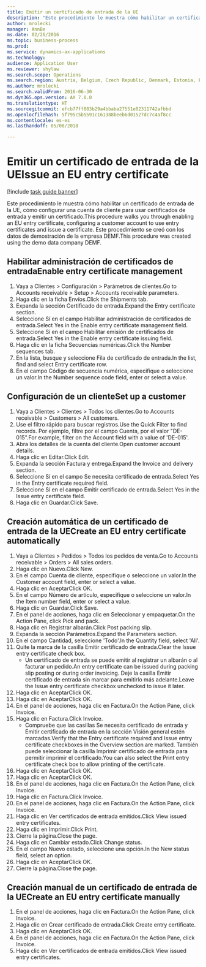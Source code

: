 ```yaml
--- 
title: Emitir un certificado de entrada de la UE
description: "Este procedimiento le muestra cómo habilitar un certificado de entrada de la UE, cómo configurar una cuenta de cliente para usar certificados de entrada y emitir un certificado."
author: mrolecki
manager: AnnBe
ms.date: 02/26/2016
ms.topic: business-process
ms.prod: 
ms.service: dynamics-ax-applications
ms.technology: 
audience: Application User
ms.reviewer: shylaw
ms.search.scope: Operations
ms.search.region: Austria, Belgium, Czech Republic, Denmark, Estonia, Finland, France, Germany, Hungary, Ireland, Italy, Latvia, Lithuania, Netherlands, Poland, Spain, Sweden, United Kingdom
ms.author: mrolecki
ms.search.validFrom: 2016-06-30
ms.dyn365.ops.version: AX 7.0.0
ms.translationtype: HT
ms.sourcegitcommit: efcb77ff883b29a4bbaba27551e02311742afbbd
ms.openlocfilehash: 5f795c5b5591c161388beeb6d01527dc7c4af8cc
ms.contentlocale: es-es
ms.lasthandoff: 05/08/2018

---
```

# <a name="issue-an-eu-entry-certificate"></a><span data-ttu-id="dd48d-103">Emitir un certificado de entrada de la UE</span><span class="sxs-lookup"><span data-stu-id="dd48d-103">Issue an EU entry certificate</span></span>

[!include [task guide banner](../../includes/task-guide-banner.md)]

<span data-ttu-id="dd48d-104">Este procedimiento le muestra cómo habilitar un certificado de entrada de la UE, cómo configurar una cuenta de cliente para usar certificados de entrada y emitir un certificado.</span><span class="sxs-lookup"><span data-stu-id="dd48d-104">This procedure walks you through enabling an EU entry certificate, configuring a customer account to use entry certificates and issue a certificate.</span></span> <span data-ttu-id="dd48d-105">Este procedimiento se creó con los datos de demostración de la empresa DEMF.</span><span class="sxs-lookup"><span data-stu-id="dd48d-105">This procedure was created using the demo data company DEMF.</span></span>


## <a name="enable-entry-certificate-management"></a><span data-ttu-id="dd48d-106">Habilitar administración de certificados de entrada</span><span class="sxs-lookup"><span data-stu-id="dd48d-106">Enable entry certificate management</span></span>
1. <span data-ttu-id="dd48d-107">Vaya a Clientes > Configuración > Parámetros de clientes.</span><span class="sxs-lookup"><span data-stu-id="dd48d-107">Go to Accounts receivable > Setup > Accounts receivable parameters.</span></span>
2. <span data-ttu-id="dd48d-108">Haga clic en la ficha Envíos.</span><span class="sxs-lookup"><span data-stu-id="dd48d-108">Click the Shipments tab.</span></span>
3. <span data-ttu-id="dd48d-109">Expanda la sección Certificado de entrada.</span><span class="sxs-lookup"><span data-stu-id="dd48d-109">Expand the Entry certificate section.</span></span>
4. <span data-ttu-id="dd48d-110">Seleccione Sí en el campo Habilitar administración de certificados de entrada.</span><span class="sxs-lookup"><span data-stu-id="dd48d-110">Select Yes in the Enable entry certificate management field.</span></span>
5. <span data-ttu-id="dd48d-111">Seleccione Sí en el campo Habilitar emisión de certificados de entrada.</span><span class="sxs-lookup"><span data-stu-id="dd48d-111">Select Yes in the Enable entry certificate issuing field.</span></span>
6. <span data-ttu-id="dd48d-112">Haga clic en la ficha Secuencias numéricas.</span><span class="sxs-lookup"><span data-stu-id="dd48d-112">Click the Number sequences tab.</span></span>
7. <span data-ttu-id="dd48d-113">En la lista, busque y seleccione Fila de certificado de entrada.</span><span class="sxs-lookup"><span data-stu-id="dd48d-113">In the list, find and select Entry certificate row.</span></span>
8. <span data-ttu-id="dd48d-114">En el campo Código de secuencia numérica, especifique o seleccione un valor.</span><span class="sxs-lookup"><span data-stu-id="dd48d-114">In the Number sequence code field, enter or select a value.</span></span>

## <a name="set-up-a-customer"></a><span data-ttu-id="dd48d-115">Configuración de un cliente</span><span class="sxs-lookup"><span data-stu-id="dd48d-115">Set up a customer</span></span>
1. <span data-ttu-id="dd48d-116">Vaya a Clientes > Clientes > Todos los clientes.</span><span class="sxs-lookup"><span data-stu-id="dd48d-116">Go to Accounts receivable > Customers > All customers.</span></span>
2. <span data-ttu-id="dd48d-117">Use el filtro rápido para buscar registros.</span><span class="sxs-lookup"><span data-stu-id="dd48d-117">Use the Quick Filter to find records.</span></span> <span data-ttu-id="dd48d-118">Por ejemplo, filtre por el campo Cuenta, por el valor "DE-015".</span><span class="sxs-lookup"><span data-stu-id="dd48d-118">For example, filter on the Account field with a value of 'DE-015'.</span></span>
3. <span data-ttu-id="dd48d-119">Abra los detalles de la cuenta del cliente.</span><span class="sxs-lookup"><span data-stu-id="dd48d-119">Open customer account details.</span></span>
4. <span data-ttu-id="dd48d-120">Haga clic en Editar.</span><span class="sxs-lookup"><span data-stu-id="dd48d-120">Click Edit.</span></span>
5. <span data-ttu-id="dd48d-121">Expanda la sección Factura y entrega.</span><span class="sxs-lookup"><span data-stu-id="dd48d-121">Expand the Invoice and delivery section.</span></span>
6. <span data-ttu-id="dd48d-122">Seleccione Sí en el campo Se necesita certificado de entrada.</span><span class="sxs-lookup"><span data-stu-id="dd48d-122">Select Yes in the Entry certificate required field.</span></span>
7. <span data-ttu-id="dd48d-123">Seleccione Sí en el campo Emitir certificado de entrada.</span><span class="sxs-lookup"><span data-stu-id="dd48d-123">Select Yes in the Issue entry certificate field.</span></span>
8. <span data-ttu-id="dd48d-124">Haga clic en Guardar.</span><span class="sxs-lookup"><span data-stu-id="dd48d-124">Click Save.</span></span>

## <a name="create-an-eu-entry-certificate-automatically"></a><span data-ttu-id="dd48d-125">Creación automática de un certificado de entrada de la UE</span><span class="sxs-lookup"><span data-stu-id="dd48d-125">Create an EU entry certificate automatically</span></span>
1. <span data-ttu-id="dd48d-126">Vaya a Clientes > Pedidos > Todos los pedidos de venta.</span><span class="sxs-lookup"><span data-stu-id="dd48d-126">Go to Accounts receivable > Orders > All sales orders.</span></span>
2. <span data-ttu-id="dd48d-127">Haga clic en Nuevo.</span><span class="sxs-lookup"><span data-stu-id="dd48d-127">Click New.</span></span>
3. <span data-ttu-id="dd48d-128">En el campo Cuenta de cliente, especifique o seleccione un valor.</span><span class="sxs-lookup"><span data-stu-id="dd48d-128">In the Customer account field, enter or select a value.</span></span>
4. <span data-ttu-id="dd48d-129">Haga clic en Aceptar</span><span class="sxs-lookup"><span data-stu-id="dd48d-129">Click OK.</span></span>
5. <span data-ttu-id="dd48d-130">En el campo Número de artículo, especifique o seleccione un valor.</span><span class="sxs-lookup"><span data-stu-id="dd48d-130">In the Item number field, enter or select a value.</span></span>
6. <span data-ttu-id="dd48d-131">Haga clic en Guardar.</span><span class="sxs-lookup"><span data-stu-id="dd48d-131">Click Save.</span></span>
7. <span data-ttu-id="dd48d-132">En el panel de acciones, haga clic en Seleccionar y empaquetar.</span><span class="sxs-lookup"><span data-stu-id="dd48d-132">On the Action Pane, click Pick and pack.</span></span>
8. <span data-ttu-id="dd48d-133">Haga clic en Registrar albarán.</span><span class="sxs-lookup"><span data-stu-id="dd48d-133">Click Post packing slip.</span></span>
9. <span data-ttu-id="dd48d-134">Expanda la sección Parámetros.</span><span class="sxs-lookup"><span data-stu-id="dd48d-134">Expand the Parameters section.</span></span>
10. <span data-ttu-id="dd48d-135">En el campo Cantidad, seleccione 'Todo'.</span><span class="sxs-lookup"><span data-stu-id="dd48d-135">In the Quantity field, select 'All'.</span></span>
11. <span data-ttu-id="dd48d-136">Quite la marca de la casilla Emitir certificado de entrada.</span><span class="sxs-lookup"><span data-stu-id="dd48d-136">Clear the Issue entry certificate check box.</span></span>
    * <span data-ttu-id="dd48d-137">Un certificado de entrada se puede emitir al registrar un albarán o al facturar un pedido.</span><span class="sxs-lookup"><span data-stu-id="dd48d-137">An entry certificate can be issued during packing slip posting or during order invoicing.</span></span> <span data-ttu-id="dd48d-138">Deje la casilla Emitir certificado de entrada sin marcar para emitirlo más adelante.</span><span class="sxs-lookup"><span data-stu-id="dd48d-138">Leave the Issue entry certificate checkbox unchecked to issue it later.</span></span>  
12. <span data-ttu-id="dd48d-139">Haga clic en Aceptar</span><span class="sxs-lookup"><span data-stu-id="dd48d-139">Click OK.</span></span>
13. <span data-ttu-id="dd48d-140">Haga clic en Aceptar</span><span class="sxs-lookup"><span data-stu-id="dd48d-140">Click OK.</span></span>
14. <span data-ttu-id="dd48d-141">En el panel de acciones, haga clic en Factura.</span><span class="sxs-lookup"><span data-stu-id="dd48d-141">On the Action Pane, click Invoice.</span></span>
15. <span data-ttu-id="dd48d-142">Haga clic en Factura.</span><span class="sxs-lookup"><span data-stu-id="dd48d-142">Click Invoice.</span></span>
    * <span data-ttu-id="dd48d-143">Compruebe que las casillas Se necesita certificado de entrada y Emitir certificado de entrada en la sección Visión general estén marcadas.</span><span class="sxs-lookup"><span data-stu-id="dd48d-143">Verify that the Entry certificate required and Issue entry certificate checkboxes in the Overview section are marked.</span></span>  <span data-ttu-id="dd48d-144">También puede seleccionar la casilla Imprimir certificado de entrada para permitir imprimir el certificado.</span><span class="sxs-lookup"><span data-stu-id="dd48d-144">You can also select the Print entry certificate check box to allow printing of the certificate.</span></span>  
16. <span data-ttu-id="dd48d-145">Haga clic en Aceptar</span><span class="sxs-lookup"><span data-stu-id="dd48d-145">Click OK.</span></span>
17. <span data-ttu-id="dd48d-146">Haga clic en Aceptar</span><span class="sxs-lookup"><span data-stu-id="dd48d-146">Click OK.</span></span>
18. <span data-ttu-id="dd48d-147">En el panel de acciones, haga clic en Factura.</span><span class="sxs-lookup"><span data-stu-id="dd48d-147">On the Action Pane, click Invoice.</span></span>
19. <span data-ttu-id="dd48d-148">Haga clic en Factura.</span><span class="sxs-lookup"><span data-stu-id="dd48d-148">Click Invoice.</span></span>
20. <span data-ttu-id="dd48d-149">En el panel de acciones, haga clic en Factura.</span><span class="sxs-lookup"><span data-stu-id="dd48d-149">On the Action Pane, click Invoice.</span></span>
21. <span data-ttu-id="dd48d-150">Haga clic en Ver certificados de entrada emitidos.</span><span class="sxs-lookup"><span data-stu-id="dd48d-150">Click View issued entry certificates.</span></span>
22. <span data-ttu-id="dd48d-151">Haga clic en Imprimir.</span><span class="sxs-lookup"><span data-stu-id="dd48d-151">Click Print.</span></span>
23. <span data-ttu-id="dd48d-152">Cierre la página.</span><span class="sxs-lookup"><span data-stu-id="dd48d-152">Close the page.</span></span>
24. <span data-ttu-id="dd48d-153">Haga clic en Cambiar estado.</span><span class="sxs-lookup"><span data-stu-id="dd48d-153">Click Change status.</span></span>
25. <span data-ttu-id="dd48d-154">En el campo Nuevo estado, seleccione una opción.</span><span class="sxs-lookup"><span data-stu-id="dd48d-154">In the New status field, select an option.</span></span>
26. <span data-ttu-id="dd48d-155">Haga clic en Aceptar</span><span class="sxs-lookup"><span data-stu-id="dd48d-155">Click OK.</span></span>
27. <span data-ttu-id="dd48d-156">Cierre la página.</span><span class="sxs-lookup"><span data-stu-id="dd48d-156">Close the page.</span></span>

## <a name="create-an-eu-entry-certificate-manually"></a><span data-ttu-id="dd48d-157">Creación manual de un certificado de entrada de la UE</span><span class="sxs-lookup"><span data-stu-id="dd48d-157">Create an EU entry certificate manually</span></span>
1. <span data-ttu-id="dd48d-158">En el panel de acciones, haga clic en Factura.</span><span class="sxs-lookup"><span data-stu-id="dd48d-158">On the Action Pane, click Invoice.</span></span>
2. <span data-ttu-id="dd48d-159">Haga clic en Crear certificado de entrada.</span><span class="sxs-lookup"><span data-stu-id="dd48d-159">Click Create entry certificate.</span></span>
3. <span data-ttu-id="dd48d-160">Haga clic en Aceptar</span><span class="sxs-lookup"><span data-stu-id="dd48d-160">Click OK.</span></span>
4. <span data-ttu-id="dd48d-161">En el panel de acciones, haga clic en Factura.</span><span class="sxs-lookup"><span data-stu-id="dd48d-161">On the Action Pane, click Invoice.</span></span>
5. <span data-ttu-id="dd48d-162">Haga clic en Ver certificados de entrada emitidos.</span><span class="sxs-lookup"><span data-stu-id="dd48d-162">Click View issued entry certificates.</span></span>


